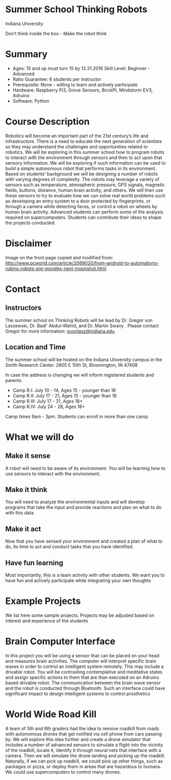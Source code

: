# Summer School Thinking Robots 

Indiana University

Don’t think inside the box - Make the robot think

# Summary

* Ages: 15 and up must turn 15 by 12.31.2016 Skill Level: Beginner - Advanced
* Ratio Guarantee: 6 students per instructor
* Prerequisite: None - willing to learn and actively participate
* Hardware: Raspberry Pi3, Grove Sensors, BrickPI, Mindstorm EV3, Adruino
* Software: Python

# Course Description

Robotics will become an important part of  the 21st century’s life and infrastructure. There is a need to educate the next generation of scientists so they may understand the challenges and opportunities related to robotics. We will be exploring in this summer school how to program robots to interact with the environment through sensors and then to act upon that sensory information. We will be exploring if such information can be used to build a simple autonomous robot that performs tasks in  its environment. Based on students’ background we will be designing a number of robots with varying degrees of complexity. The robots may leverage a variety of sensors such as temperature, atmospheric pressure, GPS signals,  magnetic fields, buttons, distance, human brain activity, and others. We will then use these sensors to try to evaluate how we can solve real world problems such as developing an entry system to a door protected by fingerprints, or through a camera while detecting faces, or control a robot on wheels by human brain activity. Advanced students can perform some of the analysis required on supercomputers. Students can contribute their ideas to shape the projects conducted.

# Disclaimer

Image on the front page copied and modified from: http://www.pcworld.com/article/2069020/from-android-to-automations-rubins-robots-are-googles-next-moonshot.html 

# Contact

## Instructors

The summer school on Thinking Robots will be lead by Dr. Gregor von Laszewski, Dr. Badi' Abdul-Wahid, and Dr. Martin Swany . Please contact Gregor for more information:  gvonlasz@indiana.edu 

## Location and Time

The summer school will be hosted on the Indiana University campus in the Smith Research Center.
2805 E 10th St, Bloomington, IN 47408

In case the address is changing we will inform  registered students and parents.

* Camp R.I:    July 10 - 14, Ages 15 - younger than 18
* Camp R.II:   July 17 - 21, Ages 15 - younger than 18
* Camp R.III:  July 17 - 21, Ages 18+
* Camp R.IV:  July 24 - 28, Ages 18+

Camp times 9am - 3pm. Students can enroll in more than one camp.

# What we will do 

## Make it sense

A robot will need to be aware of its environment. You will be learning how to use sensors to interact with the environment.

## Make it think

You will need to analyze  the environmental inputs and will develop programs that take the input and provide reactions and plan on what to do with this data.

## Make it act

Now that you have sensed your environment and created a plan of what to do, its time to act and conduct tasks that you have identified.

## Have fun learning

Most importantly, this is a team activity with other students. We want you to have fun and actively participate while integrating your own thoughts

# Example Projects

We list here some sample projects. Projects may be adjusted based on interest and experience of the students

# Brain Computer Interface 

In this project you will be using a sensor that can be placed on your head and measures brain activities. The computer will interpret specific brain waves in order to control an intelligent system remotely. This may include a drivable robot. You will be contrasting contemplative and meditative states and assign specific actions to them that are than executed on an Adruino based drivable robot. The communication between the brain wave sensor and the robot is conducted through Bluetooth. Such an interface could have significant impact to design intelligent systems to control prosthetics

# World Wide Road Kill

A team of 5th and 6th graders had the idea to remove roadkill from roads with autonomous drones that get notified via cell phone from cars passing by. We will explore this idea further and create a drone simulator that includes a number of advanced sensors to simulate a flight into the vicinity of the roadkill, locate it, identify it through neural nets that interface with a camera. Then we will simulate the drone landing and picking up the roadkill. Naturally, if we can pick up roadkill, we could pick up other things, such as packages or pizza, or deploy them in areas that are hazardous to humans. We could use supercomputers to control many drones.



